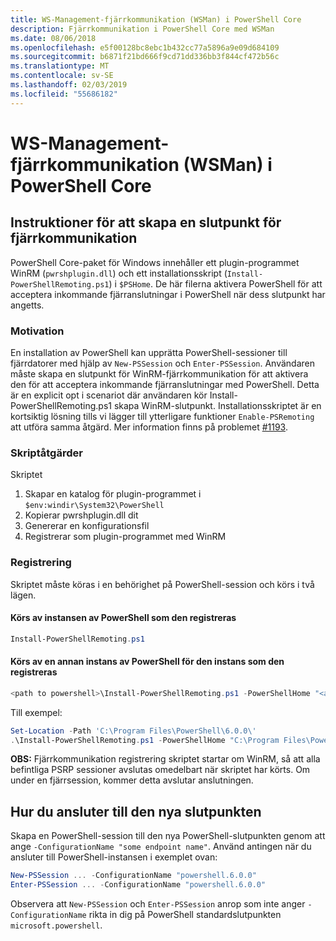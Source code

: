 ```yaml
---
title: WS-Management-fjärrkommunikation (WSMan) i PowerShell Core
description: Fjärrkommunikation i PowerShell Core med WSMan
ms.date: 08/06/2018
ms.openlocfilehash: e5f00128bc8ebc1b432cc77a5896a9e09d684109
ms.sourcegitcommit: b6871f21bd666f9cd71dd336bb3f844cf472b56c
ms.translationtype: MT
ms.contentlocale: sv-SE
ms.lasthandoff: 02/03/2019
ms.locfileid: "55686182"
---
```

# <a name="ws-management-wsman-remoting-in-powershell-core"></a>WS-Management-fjärrkommunikation (WSMan) i PowerShell Core

## <a name="instructions-to-create-a-remoting-endpoint"></a>Instruktioner för att skapa en slutpunkt för fjärrkommunikation

PowerShell Core-paket för Windows innehåller ett plugin-programmet WinRM (`pwrshplugin.dll`) och ett installationsskript (`Install-PowerShellRemoting.ps1`) i `$PSHome`.
De här filerna aktivera PowerShell för att acceptera inkommande fjärranslutningar i PowerShell när dess slutpunkt har angetts.

### <a name="motivation"></a>Motivation

En installation av PowerShell kan upprätta PowerShell-sessioner till fjärrdatorer med hjälp av `New-PSSession` och `Enter-PSSession`.
Användaren måste skapa en slutpunkt för WinRM-fjärrkommunikation för att aktivera den för att acceptera inkommande fjärranslutningar med PowerShell.
Detta är en explicit opt i scenariot där användaren kör Install-PowerShellRemoting.ps1 skapa WinRM-slutpunkt.
Installationsskriptet är en kortsiktig lösning tills vi lägger till ytterligare funktioner `Enable-PSRemoting` att utföra samma åtgärd.
Mer information finns på problemet [#1193](https://github.com/PowerShell/PowerShell/issues/1193).

### <a name="script-actions"></a>Skriptåtgärder

Skriptet

1. Skapar en katalog för plugin-programmet i `$env:windir\System32\PowerShell`
1. Kopierar pwrshplugin.dll dit
1. Genererar en konfigurationsfil
1. Registrerar som plugin-programmet med WinRM

### <a name="registration"></a>Registrering

Skriptet måste köras i en behörighet på PowerShell-session och körs i två lägen.

#### <a name="executed-by-the-instance-of-powershell-that-it-will-register"></a>Körs av instansen av PowerShell som den registreras

```powershell
Install-PowerShellRemoting.ps1
```

#### <a name="executed-by-another-instance-of-powershell-on-behalf-of-the-instance-that-it-will-register"></a>Körs av en annan instans av PowerShell för den instans som den registreras

```powershell
<path to powershell>\Install-PowerShellRemoting.ps1 -PowerShellHome "<absolute path to the instance's $PSHOME>"
```

Till exempel:

```powershell
Set-Location -Path 'C:\Program Files\PowerShell\6.0.0\'
.\Install-PowerShellRemoting.ps1 -PowerShellHome "C:\Program Files\PowerShell\6.0.0\"
```

**OBS:** Fjärrkommunikation registrering skriptet startar om WinRM, så att alla befintliga PSRP sessioner avslutas omedelbart när skriptet har körts. Om under en fjärrsession, kommer detta avslutar anslutningen.

## <a name="how-to-connect-to-the-new-endpoint"></a>Hur du ansluter till den nya slutpunkten

Skapa en PowerShell-session till den nya PowerShell-slutpunkten genom att ange `-ConfigurationName "some endpoint name"`. Använd antingen när du ansluter till PowerShell-instansen i exemplet ovan:

```powershell
New-PSSession ... -ConfigurationName "powershell.6.0.0"
Enter-PSSession ... -ConfigurationName "powershell.6.0.0"
```

Observera att `New-PSSession` och `Enter-PSSession` anrop som inte anger `-ConfigurationName` rikta in dig på PowerShell standardslutpunkten `microsoft.powershell`.
